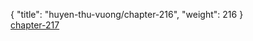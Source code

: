 { "title": "huyen-thu-vuong/chapter-216", "weight": 216 }
<br/><a class="nextchap" href="/huyen-thu-vuong/chapter-217">chapter-217</a>
